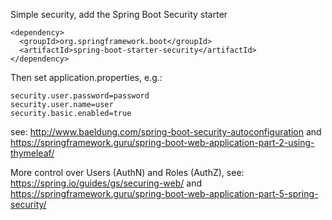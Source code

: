 Simple security, add the Spring Boot Security starter

    <dependency>
      <groupId>org.springframework.boot</groupId>
      <artifactId>spring-boot-starter-security</artifactId>
    </dependency>

Then set application.properties, e.g.:

    security.user.password=password
    security.user.name=user
    security.basic.enabled=true

see: http://www.baeldung.com/spring-boot-security-autoconfiguration and https://springframework.guru/spring-boot-web-application-part-2-using-thymeleaf/

More control over Users (AuthN) and Roles (AuthZ), see: https://spring.io/guides/gs/securing-web/ and https://springframework.guru/spring-boot-web-application-part-5-spring-security/